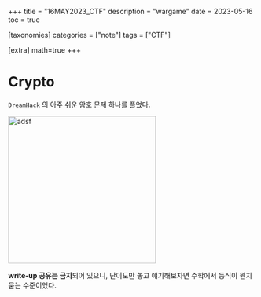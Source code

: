 +++
title = "16MAY2023_CTF"
description = "wargame"
date = 2023-05-16
toc = true

[taxonomies]
categories = ["note"]
tags = ["CTF"]

[extra]
math=true
+++

# Crypto
`DreamHack` 의 아주 쉬운 암호 문제 하나를 풀었다.

<img src="../../images/post/ctf/wargame/dreamhack_crypto_icm2022.png" alt="adsf" width="300rem"/>

**write-up 공유는 금지**되어 있으니, 난이도만 놓고 얘기해보자면 수학에서 <txtred>등식이 뭔지 묻는</txtred> 수준이었다.
